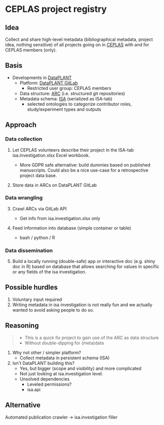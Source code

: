 
# CEPLAS project registry

## Idea

Collect and share high-level metadata (bibliographical metadata, project idea, nothing sensitive) of all projects going on in [CEPLAS](https://ceplas.eu) with and for CEPLAS members (only).

## Basis

- Developments in [DataPLANT](https://nfdi4plants.de)
  - Platform: [DataPLANT GitLab](https://gitlab.nfdi4plants.de/explore)
    - Restricted user group: CEPLAS members
  - Data structure: [ARC](https://github.com/nfdi4plants/ARC) (i.e. structured git repositories)
  - Metadata schema: [ISA](http://isa-tools.org) (serialized as ISA-tab)
    - selected ontologies to categorize contributor roles, study/experiment types and outputs

## Approach

### Data collection

1. Let CEPLAS volunteers describe their project in the ISA-tab isa.investigation.xlsx Excel workbook.
    - More GDPR safe alternative: build dummies based on published manuscripts. Could also be a nice use-case for a retrospective project data base.

2. Store data in ARCs on DataPLANT GitLab

### Data wrangling

3. Crawl ARCs via GitLab API
    - Get info from isa.investigation.xlsx only

4. Feed information into database (simple container or table)
    - bash / python / R

### Data dissemination

5. Build a locally running (double-safe) app or interactive doc (e.g. shiny doc in R) based on database that allows searching for values in specific or any fields of the isa investigation.

## Possible hurdles

1. Voluntary input required
2. Writing metadata in isa investigation is not really fun and we actually wanted to avoid asking people to do so.

## Reasoning
>
> - This is a quick fix project to gain use of the ARC as data structure
> - Without double-dipping for (meta)data

1. Why not other / simpler platform?
    - Collect metadata in persistent schema (ISA)
2. Isn't DataPLANT building this?
    - Yes, but bigger (scope and visibility) and more complicated
    - Not just looking at isa.investigation level.
    - Unsolved dependencies
        - Leveled permissions?
        - isa.api

<div style="page-break-after: always;"></div>

## Alternative

Automated publication crawler -> isa.investigation filler

<div style="page-break-after: always;"></div>